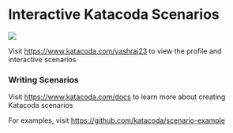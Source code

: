 # Interactive Katacoda Scenarios

[![](http://shields.katacoda.com/katacoda/yashraj23/count.svg)](https://www.katacoda.com/yashraj23 "Get your profile on Katacoda.com")

Visit https://www.katacoda.com/yashraj23 to view the profile and interactive scenarios

### Writing Scenarios
Visit https://www.katacoda.com/docs to learn more about creating Katacoda scenarios

For examples, visit https://github.com/katacoda/scenario-example
